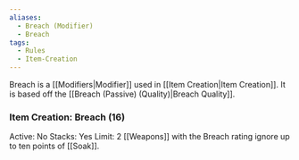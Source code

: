 ```yaml
---
aliases:
  - Breach (Modifier)
  - Breach
tags:
  - Rules
  - Item-Creation
---
```

Breach is a [[Modifiers|Modifier]] used in [[Item Creation|Item Creation]]. It is based off the [[Breach (Passive) (Quality)|Breach Quality]].

### Item Creation: Breach (16)
Active: No
Stacks: Yes
Limit: 2
[[Weapons]] with the Breach rating ignore up to ten points of [[Soak]].